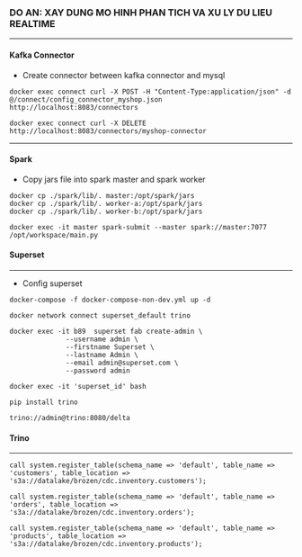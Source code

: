 ### DO AN: XAY DUNG MO HINH PHAN TICH VA XU LY DU LIEU REALTIME
---
#### Kafka Connector
- Create connector between kafka connector and mysql
```
docker exec connect curl -X POST -H "Content-Type:application/json" -d @/connect/config_connector_myshop.json http://localhost:8083/connectors

docker exec connect curl -X DELETE http://localhost:8083/connectors/myshop-connector
```
---
#### Spark
- Copy jars file into spark master and spark worker
```
docker cp ./spark/lib/. master:/opt/spark/jars
docker cp ./spark/lib/. worker-a:/opt/spark/jars
docker cp ./spark/lib/. worker-b:/opt/spark/jars

docker exec -it master spark-submit --master spark://master:7077 /opt/workspace/main.py
```

#### Superset
---
- Config superset
```
docker-compose -f docker-compose-non-dev.yml up -d

docker network connect superset_default trino

docker exec -it b89  superset fab create-admin \
              --username admin \
              --firstname Superset \
              --lastname Admin \
              --email admin@superset.com \
              --password admin

docker exec -it 'superset_id' bash

pip install trino

trino://admin@trino:8080/delta
```
#### Trino
---
```
call system.register_table(schema_name => 'default', table_name => 'customers', table_location => 's3a://datalake/brozen/cdc.inventory.customers');

call system.register_table(schema_name => 'default', table_name => 'orders', table_location => 's3a://datalake/brozen/cdc.inventory.orders');

call system.register_table(schema_name => 'default', table_name => 'products', table_location => 's3a://datalake/brozen/cdc.inventory.products');
```